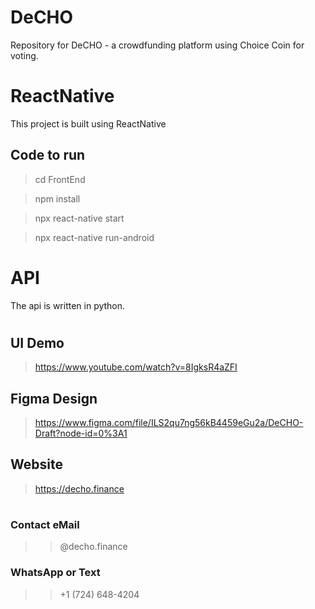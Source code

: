 # DeCHO
Repository for DeCHO - a crowdfunding platform using Choice Coin for voting.

#
# ReactNative
This project is built using ReactNative

## Code to run
> cd FrontEnd

> npm install

> npx react-native start

> npx react-native run-android

#
# API

The api is written in python.


#
## UI Demo

> https://www.youtube.com/watch?v=8IgksR4aZFI

## Figma Design
> https://www.figma.com/file/ILS2qu7ng56kB4459eGu2a/DeCHO-Draft?node-id=0%3A1

## Website
> https://decho.finance

#
### Contact eMail
>> @decho.finance
### WhatsApp or Text
>> +1 (724) 648-4204

